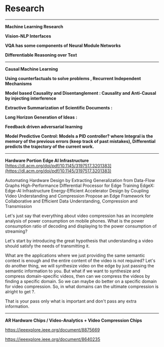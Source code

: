 # Research

---

**Machine Learning Research**

**Vision-NLP Interfaces**

**VQA has some components of Neural Module Networks**

**Differentiable Reasoning over Text**

---

**Causal Machine Learning**

**Using counterfactuals to solve problems , Recurrent Independent Mechanisms**

**Model based Causality and Disentanglement : Causality and Anti-Causal by injecting interference**

**Extractive Summarization of Scientific Documents :**

**Long Horizon Generation of Ideas :**

**Feedback driven adversarial learning**

**Model Predictive Control: Models a PID controller? where Integral is the memory of the previous errors (keep track of past mistakes), Differential predicts the trajectory of the current work.**

---

**Hardware Portion**
**Edge AI Infrastructure**
[https://dl.acm.org/doi/pdf/10.1145/3197517.3201383](https://dl.acm.org/doi/pdf/10.1145/3197517.3201383)

Automating Hardware Design by Extracting Generalization from Data-Flow Graphs
High-Performance Differential Processor for Edge Training
EdgeX: Edge-AI Infrastructure
Energy-Efficient Accelerator Design by Coupling Video Understanding and Compression
Propose an Edge Framework for Collaborative and Efficient Data Understanding, Compression and Transmission

Let's just say that everything about video compression has an incomplete analysis of power consumption on mobile phones. What is the power consumption ratio of decoding and displaying to the power consumption of streaming?

Let's start by introducing the great hypothesis that understanding a video should satisfy the needs of transmitting it.

What are the applications where we just providing the same semantic context is enough and the entire content of the video is not required?
Let's do another thing, we will synthesize video on the edge by just passing the semantic information to you. But what if we want to synthesize and compress domain-specific videos, then can we compress the videos by finding a specific domain. So we can maybe do better on a specific domain for video compression. So, in what domains can the ultimate compression is alright to get ?.

That is your pass only what is important and don't pass any extra information.

---

**AR Hardware Chips / Video-Analytics + Video Compression Chips**

https://ieeexplore.ieee.org/document/8875669

https://ieeexplore.ieee.org/document/8640235
